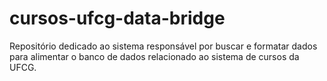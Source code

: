 # cursos-ufcg-data-bridge
Repositório dedicado ao sistema responsável por buscar e formatar dados para alimentar o banco de dados relacionado ao sistema de cursos da UFCG.
